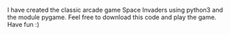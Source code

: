 I have created the classic arcade game Space Invaders using python3 and the module pygame. Feel free to download this code and play the game. Have fun :)
